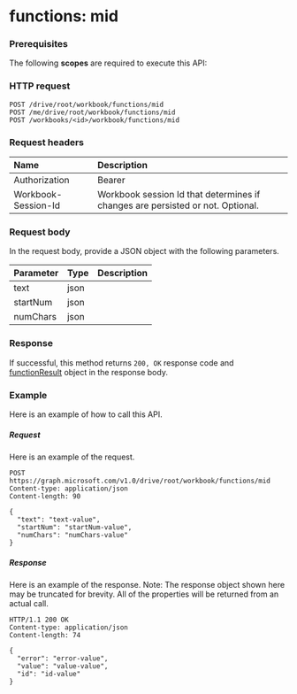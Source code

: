 # functions: mid


### Prerequisites
The following **scopes** are required to execute this API: 
### HTTP request
<!-- { "blockType": "ignored" } -->
```http
POST /drive/root/workbook/functions/mid
POST /me/drive/root/workbook/functions/mid
POST /workbooks/<id>/workbook/functions/mid

```
### Request headers
| Name       | Description|
|:---------------|:----------|
| Authorization  | Bearer <code>|
| Workbook-Session-Id  | Workbook session Id that determines if changes are persisted or not. Optional.|

### Request body
In the request body, provide a JSON object with the following parameters.

| Parameter	   | Type	|Description|
|:---------------|:--------|:----------|
|text|json||
|startNum|json||
|numChars|json||

### Response
If successful, this method returns `200, OK` response code and [functionResult](../resources/functionresult.md) object in the response body.

### Example
Here is an example of how to call this API.
##### Request
Here is an example of the request.
<!-- {
  "blockType": "request",
  "name": "functions_mid"
}-->
```http
POST https://graph.microsoft.com/v1.0/drive/root/workbook/functions/mid
Content-type: application/json
Content-length: 90

{
  "text": "text-value",
  "startNum": "startNum-value",
  "numChars": "numChars-value"
}
```

##### Response
Here is an example of the response. Note: The response object shown here may be truncated for brevity. All of the properties will be returned from an actual call.
<!-- {
  "blockType": "response",
  "truncated": true,
  "@odata.type": "microsoft.graph.functionResult"
} -->
```http
HTTP/1.1 200 OK
Content-type: application/json
Content-length: 74

{
  "error": "error-value",
  "value": "value-value",
  "id": "id-value"
}
```

<!-- uuid: 8fcb5dbc-d5aa-4681-8e31-b001d5168d79
2015-10-25 14:57:30 UTC -->
<!-- {
  "type": "#page.annotation",
  "description": "functions: mid",
  "keywords": "",
  "section": "documentation",
  "tocPath": ""
}-->